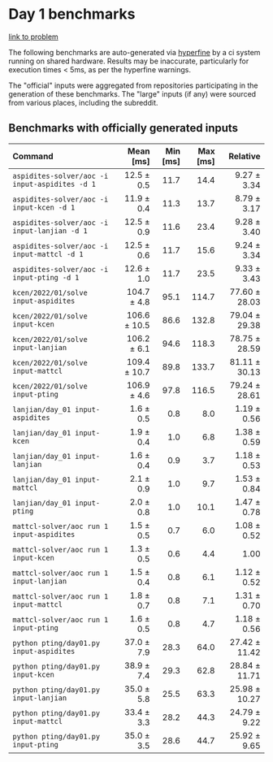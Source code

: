 # Day 1 benchmarks

[link to problem](http://adventofcode.com/2022/day/1)

The following benchmarks are auto-generated via [hyperfine](https://github.com/sharkdp/hyperfine) by a ci system running on shared hardware. Results may be inaccurate, particularly for execution times < 5ms, as per the hyperfine warnings.

The "official" inputs were aggregated from repositories participating in the generation of these benchmarks. The "large" inputs (if any) were sourced from various places, including the subreddit.

## Benchmarks with officially generated inputs
| Command | Mean [ms] | Min [ms] | Max [ms] | Relative |
|:---|---:|---:|---:|---:|
| `aspidites-solver/aoc -i input-aspidites -d 1` | 12.5 ± 0.5 | 11.7 | 14.4 | 9.27 ± 3.34 |
| `aspidites-solver/aoc -i input-kcen -d 1` | 11.9 ± 0.4 | 11.3 | 13.7 | 8.79 ± 3.17 |
| `aspidites-solver/aoc -i input-lanjian -d 1` | 12.5 ± 0.9 | 11.6 | 23.4 | 9.28 ± 3.40 |
| `aspidites-solver/aoc -i input-mattcl -d 1` | 12.5 ± 0.6 | 11.7 | 15.6 | 9.24 ± 3.34 |
| `aspidites-solver/aoc -i input-pting -d 1` | 12.6 ± 1.0 | 11.7 | 23.5 | 9.33 ± 3.43 |
| `kcen/2022/01/solve input-aspidites` | 104.7 ± 4.8 | 95.1 | 114.7 | 77.60 ± 28.03 |
| `kcen/2022/01/solve input-kcen` | 106.6 ± 10.5 | 86.6 | 132.8 | 79.04 ± 29.38 |
| `kcen/2022/01/solve input-lanjian` | 106.2 ± 6.1 | 94.6 | 118.3 | 78.75 ± 28.59 |
| `kcen/2022/01/solve input-mattcl` | 109.4 ± 10.7 | 89.8 | 133.7 | 81.11 ± 30.13 |
| `kcen/2022/01/solve input-pting` | 106.9 ± 4.6 | 97.8 | 116.5 | 79.24 ± 28.61 |
| `lanjian/day_01 input-aspidites` | 1.6 ± 0.5 | 0.8 | 8.0 | 1.19 ± 0.56 |
| `lanjian/day_01 input-kcen` | 1.9 ± 0.4 | 1.0 | 6.8 | 1.38 ± 0.59 |
| `lanjian/day_01 input-lanjian` | 1.6 ± 0.4 | 0.9 | 3.7 | 1.18 ± 0.53 |
| `lanjian/day_01 input-mattcl` | 2.1 ± 0.9 | 1.0 | 9.7 | 1.53 ± 0.84 |
| `lanjian/day_01 input-pting` | 2.0 ± 0.8 | 1.0 | 10.1 | 1.47 ± 0.78 |
| `mattcl-solver/aoc run 1 input-aspidites` | 1.5 ± 0.5 | 0.7 | 6.0 | 1.08 ± 0.52 |
| `mattcl-solver/aoc run 1 input-kcen` | 1.3 ± 0.5 | 0.6 | 4.4 | 1.00 |
| `mattcl-solver/aoc run 1 input-lanjian` | 1.5 ± 0.4 | 0.8 | 6.1 | 1.12 ± 0.52 |
| `mattcl-solver/aoc run 1 input-mattcl` | 1.8 ± 0.7 | 0.8 | 7.1 | 1.31 ± 0.70 |
| `mattcl-solver/aoc run 1 input-pting` | 1.6 ± 0.5 | 0.8 | 4.7 | 1.18 ± 0.56 |
| `python pting/day01.py input-aspidites` | 37.0 ± 7.9 | 28.3 | 64.0 | 27.42 ± 11.42 |
| `python pting/day01.py input-kcen` | 38.9 ± 7.4 | 29.3 | 62.8 | 28.84 ± 11.71 |
| `python pting/day01.py input-lanjian` | 35.0 ± 5.8 | 25.5 | 63.3 | 25.98 ± 10.27 |
| `python pting/day01.py input-mattcl` | 33.4 ± 3.3 | 28.2 | 44.3 | 24.79 ± 9.22 |
| `python pting/day01.py input-pting` | 35.0 ± 3.5 | 28.6 | 44.7 | 25.92 ± 9.65 |
